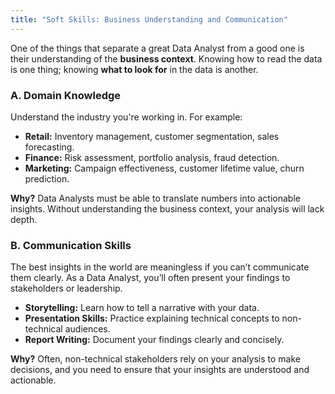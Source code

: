 ```yaml
---
title: "Soft Skills: Business Understanding and Communication"
---
```


One of the things that separate a great Data Analyst from a good one is their understanding of the **business context**. Knowing how to read the data is one thing; knowing **what to look for** in the data is another. 

### A. **Domain Knowledge**
Understand the industry you're working in. For example:

- **Retail:** Inventory management, customer segmentation, sales forecasting.
- **Finance:** Risk assessment, portfolio analysis, fraud detection.
- **Marketing:** Campaign effectiveness, customer lifetime value, churn prediction.

**Why?** Data Analysts must be able to translate numbers into actionable insights. Without understanding the business context, your analysis will lack depth.

### B. **Communication Skills**
The best insights in the world are meaningless if you can’t communicate them clearly. As a Data Analyst, you’ll often present your findings to stakeholders or leadership.

- **Storytelling:** Learn how to tell a narrative with your data.
- **Presentation Skills:** Practice explaining technical concepts to non-technical audiences.
- **Report Writing:** Document your findings clearly and concisely.

**Why?** Often, non-technical stakeholders rely on your analysis to make decisions, and you need to ensure that your insights are understood and actionable.